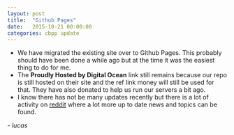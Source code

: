 ```yaml
---
layout: post
title:  "Github Pages"
date:   2015-10-21 00:00:00
categories: cbpp update
---
```

+ We have migrated the existing site over to Github Pages. This probably should have been done a while ago but at the time it was the easiest thing to do for me.
+ The **Proudly Hosted by Digital Ocean** link still remains because our repo is still hosted on their site and the ref link money will still be used for that. They have also donated to help us run our servers a bit ago.
+ I know there has not be many updates recently but there is a lot of activity on [reddit]("https://www.reddit.com/r/crunchbangplusplus") where a lot more up to date news and topics can be found.  


*- lucas*
